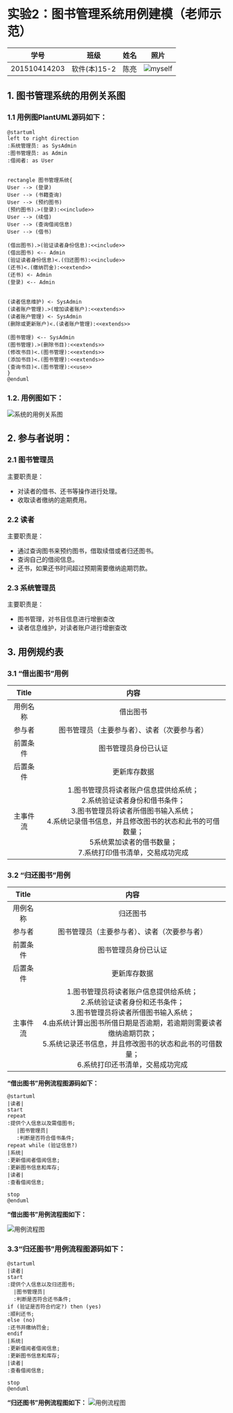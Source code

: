 # 实验2：图书管理系统用例建模（老师示范）
|学号|班级|姓名|照片|
|:-------:|:-------------: | :----------:|:---:|
|201510414203|软件(本)15-2|陈亮|![myself](myself.jpg)|

## 1. 图书管理系统的用例关系图

### 1.1 用例图PlantUML源码如下：

``` usecase
@startuml
left to right direction
:系统管理员: as SysAdmin
:图书管理员: as Admin
:借阅者: as User


rectangle 图书管理系统{
User --> (登录)
User --> (书籍查询)
User --> (预约图书)
(预约图书).>(登录):<<include>>
User --> (续借)
User --> (查询借阅信息)
User --> (借书)

(借出图书).>(验证读者身份信息):<<include>>
(借出图书) <-- Admin
(验证读者身份信息)<.(归还图书):<<include>>
(还书)<.(缴纳罚金):<<extend>>
(还书) <- Admin
(登录) <-- Admin


(读者信息维护) <- SysAdmin
(读者账户管理).>(增加读者账户):<<extends>>
(读者账户管理) <- SysAdmin
(删除或更新账户)<.(读者账户管理):<<extends>>

(图书管理) <-- SysAdmin
(图书管理).>(删除书目):<<extends>>
(修改书目)<.(图书管理):<<extends>>
(添加书目)<.(图书管理):<<extends>>
(查询书目)<.(图书管理):<<use>>
}
@enduml
```


### 1.2. 用例图如下：


![系统的用例关系图](1.png)

## 2. 参与者说明：

###     2.1 图书管理员

主要职责是：
- 对读者的借书、还书等操作进行处理。
- 收取读者缴纳的逾期费用。

###     2.2 读者

主要职责是：
- 通过查询图书来预约图书，借取续借或者归还图书。
- 查询自己的借阅信息。
- 还书，如果还书时间超过预期需要缴纳逾期罚款。

###     2.3 系统管理员
    
主要职责是：
- 图书管理，对书目信息进行增删查改
- 读者信息维护，对读者账户进行增删查改

##     3. 用例规约表

###     3.1 “借出图书”用例

|Title | 内容 |
|:------:|:------:|
|用例名称|借出图书|  
|参与者|图书管理员（主要参与者）、读者（次要参与者）|
|前置条件|图书管理员身份已认证|
|后置条件|更新库存数据|
|主事件流|1.图书管理员将读者账户信息提供给系统；<br>2.系统验证读者身份和借书条件；<br>3.图书管理员将读者所借图书输入系统；<br>4.系统记录借书信息，并且修改图书的状态和此书的可借数量；<br>5系统累加读者的借书数量；<br>7.系统打印借书清单，交易成功完成|

###     3.2 “归还图书”用例

 |Title | 内容 |
 |:------:|:------:|
 |用例名称|归还图书|  
 |参与者|图书管理员（主要参与者）、读者（次要参与者）|
 |前置条件|图书管理员身份已认证|
 |后置条件|更新库存数据|
 |主事件流|1.图书管理员将读者账户信息提供给系统；<br>2.系统验证读者身份和还书条件；<br>3.图书管理员将读者所借图书输入系统；<br>4.由系统计算出图书所借日期是否逾期，若逾期则需要读者缴纳逾期罚款；<br>5.系统记录还书信息，并且修改图书的状态和此书的可借数量；<br>6.系统打印还书清单，交易成功完成|

**“借出图书”用例流程图源码如下：**
``` uc1_flow
@startuml
|读者|
start
repeat
:提供个人信息以及需借图书;
   |图书管理员|
   :判断是否符合借书条件;
repeat while (验证信息?)
|系统|
:更新借阅者借阅信息;
:更新图书信息和库存;
|读者|
:查看借阅信息;

stop
@enduml
```

**“借出图书”用例流程图如下：**

![用例流程图](2.png)

### 3.3“归还图书”用例流程图源码如下：
 ```
 @startuml
|读者|
start
:提供个人信息以及归还图书;
   |图书管理员|
   :判断是否符合还书条件;
if (验证是否符合约定?) then (yes)
 :顺利还书;
else (no)
 :还书并缴纳罚金;
endif
|系统|
:更新借阅者借阅信息;
:更新图书信息和库存;
|读者|
:查看借阅信息;

stop
@enduml
 ```
**“归还图书”用例流程图如下：**
![用例流程图](3.png)
